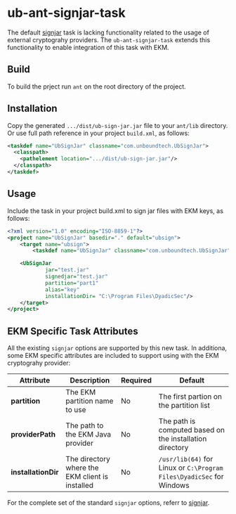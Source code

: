# ub-ant-signjar-task

The default [signjar][e668d98b]
 task is lacking functionality related to the usage of external cryptograhy providers.
The `ub-ant-signjar-task` extends this functionality to enable integration of this task with EKM.

  [e668d98b]: https://ant.apache.org/manual/Tasks/signjar.html "signjar"

## Build
To build the prject run `ant` on the root directory of the project.

## Installation
Copy the generated `.../dist/ub-sign-jar.jar` file to your `ant/lib` directory. Or use full path reference in your project `build.xml`, as follows:
```xml
<taskdef name="UbSignJar" classname="com.unboundtech.UbSignJar">
  <classpath>
    <pathelement location=".../dist/ub-sign-jar.jar"/>
  </classpath>
</taskdef>
```

## Usage
Include the task in your project build.xml to sign jar files with EKM keys, as follows:

```xml
<?xml version="1.0" encoding="ISO-8859-1"?>
<project name="UbSignJar" basedir="." default="ubsign">
    <target name="ubsign">
        <taskdef name="UbSignJar" classname="com.unboundtech.UbSignJar"/>

    <UbSignJar
			jar="test.jar"
			signedjar="test.jar"
			partition="part1"
			alias="key"
			installationDir= "C:\Program Files\DyadicSec"/>
    </target>
</project>
```
## EKM Specific Task Attributes

All the existing `signjar` options are supported by this new task.
In additiona, some EKM specific attributes are included to support using with the EKM cryptograhy provider:

Attribute       | Description                                     | Required | Default
----------------|-------------------------------------------------|----------|-------------------------------------------------------------------------
**partition**       | The EKM partition name to use                   | No       | The first partion on the partition list
**providerPath**    | The path to the EKM Java provider               | No       | The path is computed based on the installation directory
**installationDir** | The directory where the EKM client is installed | No       | `/usr/lib(64)` for Linux or  `C:\Program Files\DyadicSec` for Windows

For the complete set of the standard `signjar` options, referr to [signjar][e668d98b].
